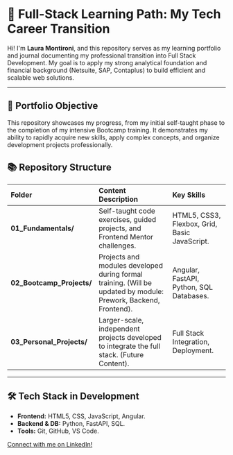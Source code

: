 # 🚀 Full-Stack Learning Path: My Tech Career Transition

Hi! I'm **Laura Montironi**, and this repository serves as my learning portfolio and journal documenting my professional transition into Full Stack Development. My goal is to apply my strong analytical foundation and financial background (Netsuite, SAP, Contaplus) to build efficient and scalable web solutions.

---

## 🎯 Portfolio Objective

This repository showcases my progress, from my initial self-taught phase to the completion of my intensive Bootcamp training. It demonstrates my ability to rapidly acquire new skills, apply complex concepts, and organize development projects professionally.

## 📚 Repository Structure

| Folder                    | Content Description                                                                                             | Key Skills                                    |
| :------------------------ | :-------------------------------------------------------------------------------------------------------------- | :-------------------------------------------- |
| **01_Fundamentals/**      | Self-taught code exercises, guided projects, and Frontend Mentor challenges.                                    | HTML5, CSS3, Flexbox, Grid, Basic JavaScript. |
| **02_Bootcamp_Projects/** | Projects and modules developed during formal training. (Will be updated by module: Prework, Backend, Frontend). | Angular, FastAPI, Python, SQL Databases.      |
| **03_Personal_Projects/** | Larger-scale, independent projects developed to integrate the full stack. (Future Content).                     | Full Stack Integration, Deployment.           |

---

## 🛠️ Tech Stack in Development

- **Frontend:** HTML5, CSS, JavaScript, Angular.
- **Backend & DB:** Python, FastAPI, SQL.
- **Tools:** Git, GitHub, VS Code.

[Connect with me on LinkedIn!](https://www.linkedin.com/in/laura-montironi)
